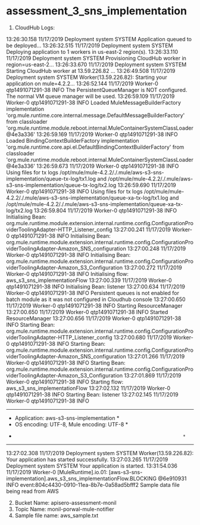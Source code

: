 # assessment_3_sns_implementation

1. CloudHub Logs:

13:26:30.158     11/17/2019     Deployment     system     SYSTEM
Application queued to be deployed...
13:26:32.515     11/17/2019     Deployment     system     SYSTEM
Deploying application to 1 workers in us-east-2 region(s).
13:26:33.110     11/17/2019     Deployment     system     SYSTEM
Provisioning CloudHub worker in region=us-east-2...
13:26:33.670     11/17/2019     Deployment     system     SYSTEM
Starting CloudHub worker at 13.59.226.82 ...
13:26:49.508     11/17/2019     Deployment     system     SYSTEM
Worker(13.59.226.82): Starting your application on mule=4.2.2...
13:26:52.144     11/17/2019     Worker-0     qtp1491071291-38     INFO
The PersistentQueueManager is NOT configured. The normal VM queue manager will be used.
13:26:59.109     11/17/2019     Worker-0     qtp1491071291-38     INFO
Loaded MuleMessageBuilderFactory implementation 'org.mule.runtime.core.internal.message.DefaultMessageBuilderFactory' from classloader 'org.mule.runtime.module.reboot.internal.MuleContainerSystemClassLoader@4e3a336'
13:26:59.169     11/17/2019     Worker-0     qtp1491071291-38     INFO
Loaded BindingContextBuilderFactory implementation 'org.mule.runtime.core.api.el.DefaultBindingContextBuilderFactory' from classloader 'org.mule.runtime.module.reboot.internal.MuleContainerSystemClassLoader@4e3a336'
13:26:59.673     11/17/2019     Worker-0     qtp1491071291-38     INFO
Using files for tx logs /opt/mule/mule-4.2.2/./.mule/aws-s3-sns-implementation/queue-tx-log/tx1.log and /opt/mule/mule-4.2.2/./.mule/aws-s3-sns-implementation/queue-tx-log/tx2.log
13:26:59.690     11/17/2019     Worker-0     qtp1491071291-38     INFO
Using files for tx logs /opt/mule/mule-4.2.2/./.mule/aws-s3-sns-implementation/queue-xa-tx-log/tx1.log and /opt/mule/mule-4.2.2/./.mule/aws-s3-sns-implementation/queue-xa-tx-log/tx2.log
13:26:59.804     11/17/2019     Worker-0     qtp1491071291-38     INFO
Initialising Bean: org.mule.runtime.module.extension.internal.runtime.config.ConfigurationProviderToolingAdapter-HTTP_Listener_config
13:27:00.241     11/17/2019     Worker-0     qtp1491071291-38     INFO
Initialising Bean: org.mule.runtime.module.extension.internal.runtime.config.ConfigurationProviderToolingAdapter-Amazon_SNS_configuration
13:27:00.248     11/17/2019     Worker-0     qtp1491071291-38     INFO
Initialising Bean: org.mule.runtime.module.extension.internal.runtime.config.ConfigurationProviderToolingAdapter-Amazon_S3_Configuration
13:27:00.272     11/17/2019     Worker-0     qtp1491071291-38     INFO
Initialising flow: aws_s3_sns_implementationFlow
13:27:00.339     11/17/2019     Worker-0     qtp1491071291-38     INFO
Initialising Bean: listener
13:27:00.634     11/17/2019     Worker-0     qtp1491071291-38     INFO
Persistent queues is not enabled for batch module as it was not configured in Cloudhub console
13:27:00.650     11/17/2019     Worker-0     qtp1491071291-38     INFO
Starting ResourceManager
13:27:00.650     11/17/2019     Worker-0     qtp1491071291-38     INFO
Started ResourceManager
13:27:00.656     11/17/2019     Worker-0     qtp1491071291-38     INFO
Starting Bean: org.mule.runtime.module.extension.internal.runtime.config.ConfigurationProviderToolingAdapter-HTTP_Listener_config
13:27:00.680     11/17/2019     Worker-0     qtp1491071291-38     INFO
Starting Bean: org.mule.runtime.module.extension.internal.runtime.config.ConfigurationProviderToolingAdapter-Amazon_SNS_configuration
13:27:01.266     11/17/2019     Worker-0     qtp1491071291-38     INFO
Starting Bean: org.mule.runtime.module.extension.internal.runtime.config.ConfigurationProviderToolingAdapter-Amazon_S3_Configuration
13:27:01.869     11/17/2019     Worker-0     qtp1491071291-38     INFO
Starting flow: aws_s3_sns_implementationFlow
13:27:02.132     11/17/2019     Worker-0     qtp1491071291-38     INFO
Starting Bean: listener
13:27:02.145     11/17/2019     Worker-0     qtp1491071291-38     INFO

**********************************************************************
* Application: aws-s3-sns-implementation                             *
* OS encoding: UTF-8, Mule encoding: UTF-8                           *
*                                                                    *
**********************************************************************
13:27:02.308     11/17/2019     Deployment     system     SYSTEM
Worker(13.59.226.82): Your application has started successfully.
13:27:03.265     11/17/2019     Deployment     system     SYSTEM
Your application is started.
13:31:54.036     11/17/2019     Worker-0     [MuleRuntime].io.01: [aws-s3-sns-implementation].aws_s3_sns_implementationFlow.BLOCKING @6e910931     INFO
event:804c4430-0910-11ea-8b7e-0a58ad5bfff2 Sample data file being read from AWS




2. Bucket Name:  apisero-assessment-monil
3. Topic Name: monil-porwal-mule-notifier
4. Sample file name: aws_sample.txt
